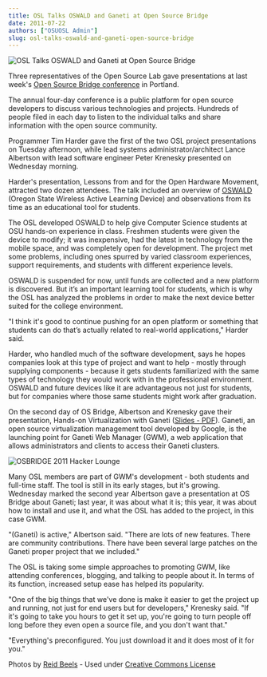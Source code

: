 ```yaml
---
title: OSL Talks OSWALD and Ganeti at Open Source Bridge
date: 2011-07-22
authors: ["OSUOSL Admin"]
slug: osl-talks-oswald-and-ganeti-open-source-bridge
---
```


![OSL Talks OSWALD and Ganeti at Open Source Bridge](/images/osbridge_2011_lobby.jpg#blog)

Three representatives of the Open Source Lab gave presentations at last week's
[Open Source Bridge conference](http://opensourcebridge.org/) in Portland.

The annual four-day conference is a public platform for open source developers
to discuss various technologies and projects. Hundreds of people filed in each
day to listen to the individual talks and share information with the open source
community.

Programmer Tim Harder gave the first of the two OSL project presentations on
Tuesday afternoon, while lead systems administrator/architect Lance Albertson
with lead software engineer Peter Krenesky presented on Wednesday morning.

Harder's presentation, Lessons from and for the Open Hardware Movement,
attracted two dozen attendees. The talk included an overview of [OSWALD](http://beaversource.oregonstate.edu/projects/cspfl)
(Oregon State Wireless Active Learning Device) and observations from its time as
an educational tool for students.

The OSL developed OSWALD to help give Computer Science students at OSU hands-on
experience in class. Freshmen students were given the device to modify; it was
inexpensive, had the latest in technology from the mobile space, and was
completely open for development. The project met some problems, including ones
spurred by varied classroom experiences, support requirements, and students with
different experience levels.

OSWALD is suspended for now, until funds are collected and a new platform is
discovered. But it’s an important learning tool for students, which is why the
OSL has analyzed the problems in order to make the next device better suited for
the college environment.

"I think it's good to continue pushing for an open platform or something that
students can do that’s actually related to real-world applications," Harder
said.

Harder, who handled much of the software development, says he hopes companies
look at this type of project and want to help - mostly through supplying
components - because it gets students familiarized with the same types of
technology they would work with in the professional environment. OSWALD and
future devices like it are advantageous not just for students, but for companies
where those same students might work after graduation.

On the second day of OS Bridge, Albertson and Krenesky gave their presentation,
Hands-on Virtualization with Ganeti ([Slides - PDF](http://is.gd/osbganetipdf)). Ganeti, an open source
virtualization management tool developed by Google, is the launching point for
Ganeti Web Manager (GWM), a web application that allows administrators and
clients to access their Ganeti clusters.

![OSBRIDGE 2011 Hacker Lounge](/images/osbridge_2011_hacker_lounge.jpg#center)

Many OSL members are part of GWM's development - both students and full-time
staff. The tool is still in its early stages, but it's growing. Wednesday marked
the second year Albertson gave a presentation at OS Bridge about Ganeti; last
year, it was about what it is; this year, it was about how to install and use
it, and what the OSL has added to the project, in this case GWM.

"(Ganeti) is active," Albertson said. "There are lots of new features. There are
community contributions. There have been several large patches on the Ganeti
proper project that we included."

The OSL is taking some simple approaches to promoting GWM, like attending
conferences, blogging, and talking to people about it. In terms of its function,
increased setup ease has helped its popularity.

"One of the big things that we've done is make it easier to get the project up
and running, not just for end users but for developers," Krenesky said. "If it's
going to take you hours to get it set up, you're going to turn people off long
before they even open a source file, and you don't want that."

"Everything's preconfigured. You just download it and it does most of it for
you."

Photos by [Reid Beels](http://www.flickr.com/photos/reidab/) - Used under [Creative Commons License](http://creativecommons.org/licenses/by-nc-sa/2.0/)
